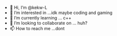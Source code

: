 - 👋 Hi, I’m @kekw-L
- 👀 I’m interested in ...idk maybe coding and gaming 
- 🌱 I’m currently learning ... c++
- 💞️ I’m looking to collaborate on ... huh?
- 📫 How to reach me ...dont

<!---
kekw-L/kekw-L is a ✨ special ✨ repository because its `README.md` (this file) appears on your GitHub profile.
You can click the Preview link to take a look at your changes.
--->
      
